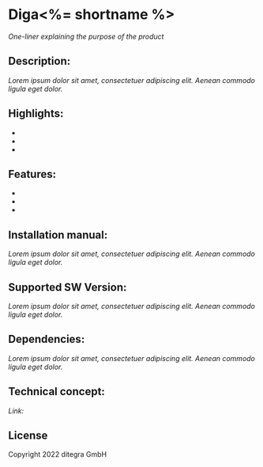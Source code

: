 # Diga<%= shortname %>
_One-liner explaining the purpose of the product_

## Description:
_Lorem ipsum dolor sit amet, consectetuer adipiscing elit. Aenean commodo ligula eget dolor._

## Highlights:
-
- 
- 

## Features:
-
-
-

## Installation manual:
_Lorem ipsum dolor sit amet, consectetuer adipiscing elit. Aenean commodo ligula eget dolor._

## Supported SW Version:
_Lorem ipsum dolor sit amet, consectetuer adipiscing elit. Aenean commodo ligula eget dolor._

## Dependencies:
_Lorem ipsum dolor sit amet, consectetuer adipiscing elit. Aenean commodo ligula eget dolor._

## Technical concept:
_Link:_

## License
Copyright 2022 ditegra GmbH